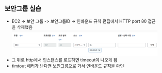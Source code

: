 ## 보안그룹 실습

- EC2 -> 보안 그룹 -> 보안그룹ID -> 인바운드 규칙 편집에서 HTTP port 80 접근을 삭제했음
  ![alt text](./img/image.png)
- 그 뒤로 http에서 인스턴스를 로드하면 timeout이 나오게 됨
- timtout 에러가 난다면 보안그룹으로 가서 인바운드 규칙을 확인
